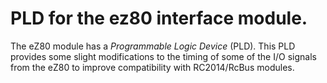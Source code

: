 # PLD for the ez80 interface module.

The eZ80 module has a *Programmable Logic Device* (PLD). This PLD provides some slight modifications to the timing of some of the I/O signals from the eZ80 to improve compatibility with RC2014/RcBus modules.

